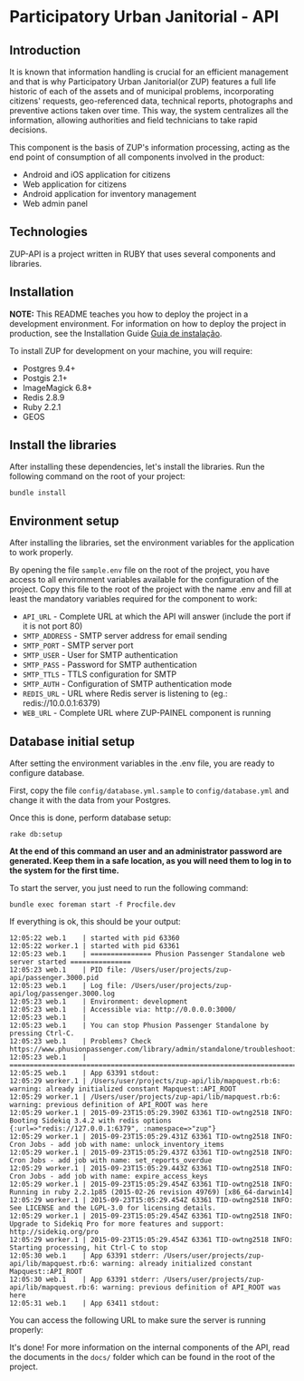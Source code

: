 # Participatory Urban Janitorial - API

## Introduction
It is known that information handling is crucial for an efficient management and that is why Participatory Urban Janitorial(or ZUP) features a full life historic of each of the assets and of municipal problems, incorporating citizens' requests, geo-referenced data, technical reports, photographs and preventive actions taken over time. This way, the system centralizes all the information, allowing authorities and field technicians to take rapid decisions.

This component is the basis of ZUP's information processing, acting as the end point of consumption of all components involved in the product:

* Android and iOS application for citizens
* Web application for citizens
* Android application for inventory management
* Web admin panel

## Technologies
ZUP-API is a project written in RUBY that uses several components and libraries.

## Installation
**NOTE:** This README teaches you how to deploy the project in a development environment. For information on how to deploy the project in production, see the Installation Guide
[Guia de instalação](http://docs.zup.ntxdev.com.br/site/installation_docker/).

To install ZUP for development on your machine, you will require:
* Postgres 9.4+
* Postgis 2.1+
* ImageMagick 6.8+
* Redis 2.8.9
* Ruby 2.2.1
* GEOS

## Install the libraries
After installing these dependencies, let's install the libraries. Run the following command on the root of your project:

	bundle install

## Environment setup
After installing the libraries, set the environment variables for the application to work properly.

By opening the file `sample.env` file on the root of the project, you have access to all environment variables available for the configuration of the project. Copy this file to the root of the project with the name .env and fill at least the mandatory variables required for the component to work:

* `API_URL` - Complete URL at which the API will answer (include the port if it is not port 80)
* `SMTP_ADDRESS` - SMTP server address for email sending
* `SMTP_PORT` - SMTP server port
* `SMTP_USER` - User for SMTP authentication
* `SMTP_PASS` - Password for SMTP authentication
* `SMTP_TTLS` - TTLS configuration for SMTP
* `SMTP_AUTH` - Configuration of SMTP authentication mode
* `REDIS_URL` - URL where Redis server is listening to (eg.: redis://10.0.0.1:6379)
* `WEB_URL` - Complete URL where ZUP-PAINEL component is running

## Database initial setup

After setting the environment variables in the .env file, you are ready to configure database.

First, copy the file `config/database.yml.sample` to `config/database.yml` and change it with the data from your Postgres.

Once this is done, perform database setup:

    rake db:setup

**At the end of this command an user and an administrator password are generated. Keep them in a safe location, as you will need them to log in to the system for the first time.**

To start the server, you just need to run the following command:

    bundle exec foreman start -f Procfile.dev

If everything is ok, this should be your output:

```
12:05:22 web.1    | started with pid 63360
12:05:22 worker.1 | started with pid 63361
12:05:23 web.1    | =============== Phusion Passenger Standalone web server started ===============
12:05:23 web.1    | PID file: /Users/user/projects/zup-api/passenger.3000.pid
12:05:23 web.1    | Log file: /Users/user/projects/zup-api/log/passenger.3000.log
12:05:23 web.1    | Environment: development
12:05:23 web.1    | Accessible via: http://0.0.0.0:3000/
12:05:23 web.1    |
12:05:23 web.1    | You can stop Phusion Passenger Standalone by pressing Ctrl-C.
12:05:23 web.1    | Problems? Check https://www.phusionpassenger.com/library/admin/standalone/troubleshooting/
12:05:23 web.1    | ===============================================================================
12:05:25 web.1    | App 63391 stdout:
12:05:29 worker.1 | /Users/user/projects/zup-api/lib/mapquest.rb:6: warning: already initialized constant Mapquest::API_ROOT
12:05:29 worker.1 | /Users/user/projects/zup-api/lib/mapquest.rb:6: warning: previous definition of API_ROOT was here
12:05:29 worker.1 | 2015-09-23T15:05:29.390Z 63361 TID-owtng2518 INFO: Booting Sidekiq 3.4.2 with redis options {:url=>"redis://127.0.0.1:6379", :namespace=>"zup"}
12:05:29 worker.1 | 2015-09-23T15:05:29.431Z 63361 TID-owtng2518 INFO: Cron Jobs - add job with name: unlock_inventory_items
12:05:29 worker.1 | 2015-09-23T15:05:29.437Z 63361 TID-owtng2518 INFO: Cron Jobs - add job with name: set_reports_overdue
12:05:29 worker.1 | 2015-09-23T15:05:29.443Z 63361 TID-owtng2518 INFO: Cron Jobs - add job with name: expire_access_keys
12:05:29 worker.1 | 2015-09-23T15:05:29.454Z 63361 TID-owtng2518 INFO: Running in ruby 2.2.1p85 (2015-02-26 revision 49769) [x86_64-darwin14]
12:05:29 worker.1 | 2015-09-23T15:05:29.454Z 63361 TID-owtng2518 INFO: See LICENSE and the LGPL-3.0 for licensing details.
12:05:29 worker.1 | 2015-09-23T15:05:29.454Z 63361 TID-owtng2518 INFO: Upgrade to Sidekiq Pro for more features and support: http://sidekiq.org/pro
12:05:29 worker.1 | 2015-09-23T15:05:29.454Z 63361 TID-owtng2518 INFO: Starting processing, hit Ctrl-C to stop
12:05:30 web.1    | App 63391 stderr: /Users/user/projects/zup-api/lib/mapquest.rb:6: warning: already initialized constant Mapquest::API_ROOT
12:05:30 web.1    | App 63391 stderr: /Users/user/projects/zup-api/lib/mapquest.rb:6: warning: previous definition of API_ROOT was here
12:05:31 web.1    | App 63411 stdout:
```

You can access the following URL to make sure the server is running properly:

[](http://127.0.0.1:3000/feature_flags)

It's done! For more information on the internal components of the API, read the documents in the `docs/` folder which can be found in the root of the project.




